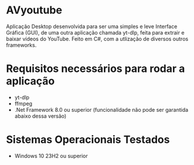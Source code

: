 # AVyoutube

Aplicação Desktop desenvolvida para ser uma simples e leve Interface Gráfica (GUI), de uma outra aplicação chamada yt-dlp, feita para extrair e baixar vídeos do YouTube. Feito em C#, com a utlização de diversos outros frameworks.

# Requisitos necessários para rodar a aplicação 

<ul>

<li>yt-dlp</li>
<li>ffmpeg </li>
<li>.Net Framework 8.0 ou superior (funcionalidade não pode ser garantida abaixo dessa versão)</li>
</ul>

# Sistemas Operacionais Testados

<ul>
  <li>Windows 10 23H2 ou superior</li>
</ul>
